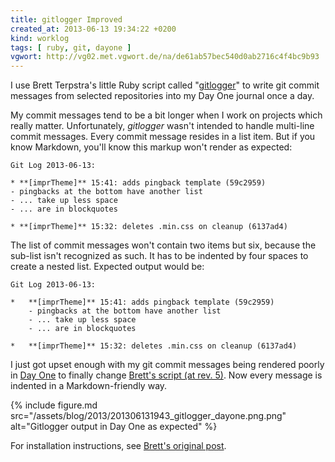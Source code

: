 ```yaml
---
title: gitlogger Improved
created_at: 2013-06-13 19:34:22 +0200
kind: worklog
tags: [ ruby, git, dayone ]
vgwort: http://vg02.met.vgwort.de/na/de61ab57bec540d0ab2716c4f4bc9b93
---
```


I use Brett Terpstra's little Ruby script called "[gitlogger][orig]" to write git commit messages from selected repositories into my Day One journal once a day.

My commit messages tend to be a bit longer when I work on projects which really matter.  Unfortunately, _gitlogger_ wasn't intended to handle multi-line commit messages.  Every commit message resides in a list item.  But if you know Markdown, you'll know this markup won't render as expected:

    Git Log 2013-06-13:

    * **[imprTheme]** 15:41: adds pingback template (59c2959)
    - pingbacks at the bottom have another list
    - ... take up less space
    - ... are in blockquotes

    * **[imprTheme]** 15:32: deletes .min.css on cleanup (6137ad4)


The list of commit messages won't contain two items but six, because the sub-list isn't recognized as such.  It has to be indented by four spaces to create a nested list.  Expected output would be:

    Git Log 2013-06-13:
    
    *   **[imprTheme]** 15:41: adds pingback template (59c2959)
        - pingbacks at the bottom have another list
        - ... take up less space
        - ... are in blockquotes
    
    *   **[imprTheme]** 15:32: deletes .min.css on cleanup (6137ad4)

I just got upset enough with my git commit messages being rendered poorly in [Day One][do] to finally change [Brett's script (at rev. 5)][bgist].  Now every message is indented in a Markdown-friendly way.

{% include figure.md src="/assets/blog/2013/201306131943_gitlogger_dayone.png.png" alt="Gitlogger output in Day One as expected" %}

For installation instructions, see [Brett's original post][orig].

[bgist]: https://gist.github.com/ttscoff/2632346/ccfcae43f8330c53da139efbd715e75f88764575
[orig]: http://brettterpstra.com/2012/05/08/scatterbrains-git-as-biographer/
[gist]: https://gist.github.com/DivineDominion/5775355
[do]: http://dayoneapp.com/
